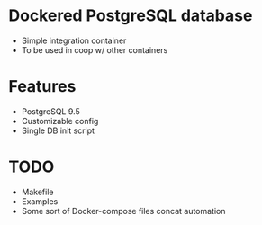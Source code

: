 # Dockered PostgreSQL database

* Simple integration container
* To be used in coop w/ other containers

# Features

* PostgreSQL 9.5
* Customizable config
* Single DB init script

# TODO

* Makefile
* Examples
* Some sort of Docker-compose files concat automation
